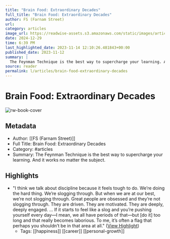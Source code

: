 ```yaml
---
title: "Brain Food: Extraordinary Decades"
full_title: "Brain Food: Extraordinary Decades"
author: FS (Farnam Street)
url: 
category: articles
image_url: https://readwise-assets.s3.amazonaws.com/static/images/article0.00998d930354.png
date: 2024-12-29
time: 6:39 PM
last_highlighted_date: 2023-11-14 12:10:26.481843+00:00
published_date: 2023-11-12
summary: |
  The Feynman Technique is the best way to supercharge your learning. And it works no matter the subject.
source: reader
permalink: l/articles/brain-food-extraordinary-decades
---
```

# Brain Food: Extraordinary Decades

![rw-book-cover](https://readwise-assets.s3.amazonaws.com/static/images/article0.00998d930354.png)

## Metadata
- Author: [[FS (Farnam Street)]]
- Full Title: Brain Food: Extraordinary Decades
- Category: #articles
- Summary: The Feynman Technique is the best way to supercharge your learning. And it works no matter the subject.

## Highlights
- "I think we talk about discipline because it feels tough to do. We’re doing the hard thing. We’re slogging through. But when we are at our best, we’re not slogging through. Great people are obsessed and they’re not slogging through. They are driven. They are motivated. They are deeply, deeply engaged. ... If it starts to feel like a slog and you’re pushing yourself every day—I mean, we all have periods of that—but [do it] too long and that really becomes laborious. To me, it’s often a flag that perhaps you shouldn’t be in that area at all." ([View Highlight](https://read.readwise.io/read/01hf6vtvv35thshp2gtqwg7w60))
    - Tags: [[happiness]] [[career]] [[personal-growth]] 


